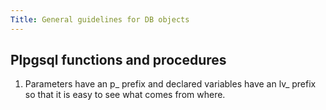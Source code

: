 ```yaml
---
Title: General guidelines for DB objects
---
```


## Plpgsql functions and procedures
1. Parameters have an p_ prefix and declared variables have an lv_ prefix so that it is easy to see what comes from where.